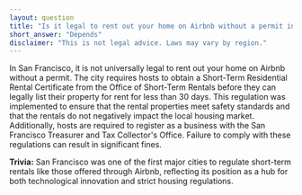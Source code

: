 ```yaml
---
layout: question
title: "Is it legal to rent out your home on Airbnb without a permit in San Francisco, USA?"
short_answer: "Depends"
disclaimer: "This is not legal advice. Laws may vary by region."
---
```


In San Francisco, it is not universally legal to rent out your home on Airbnb without a permit. The city requires hosts to obtain a Short-Term Residential Rental Certificate from the Office of Short-Term Rentals before they can legally list their property for rent for less than 30 days. This regulation was implemented to ensure that the rental properties meet safety standards and that the rentals do not negatively impact the local housing market. Additionally, hosts are required to register as a business with the San Francisco Treasurer and Tax Collector's Office. Failure to comply with these regulations can result in significant fines.

**Trivia:** San Francisco was one of the first major cities to regulate short-term rentals like those offered through Airbnb, reflecting its position as a hub for both technological innovation and strict housing regulations.
